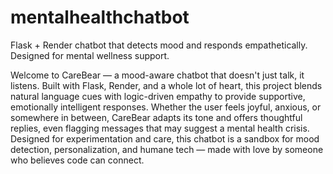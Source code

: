 # mentalhealthchatbot
Flask + Render chatbot that detects mood and responds empathetically. Designed for mental wellness support.


Welcome to CareBear — a mood-aware chatbot that doesn't just talk, it listens. Built with Flask, Render, and a whole lot of heart, this project blends natural language cues with logic-driven empathy to provide supportive, emotionally intelligent responses. Whether the user feels joyful, anxious, or somewhere in between, CareBear adapts its tone and offers thoughtful replies, even flagging messages that may suggest a mental health crisis.
Designed for experimentation and care, this chatbot is a sandbox for mood detection, personalization, and humane tech — made with love by someone who believes code can connect. 


